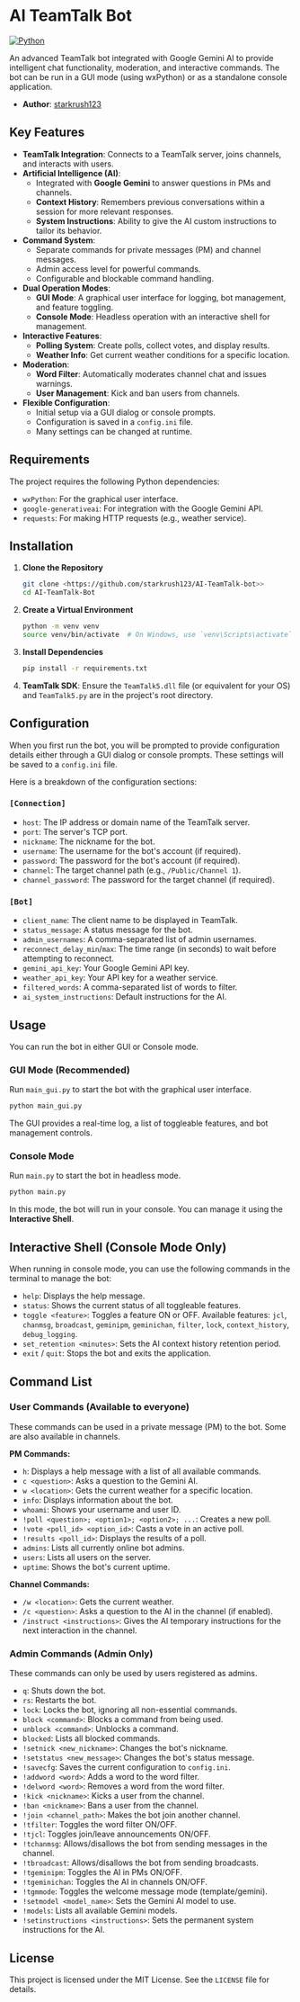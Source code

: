 # AI TeamTalk Bot

[![Python](https://img.shields.io/badge/Python-3.x-blue.svg)](https://www.python.org/)

An advanced TeamTalk bot integrated with Google Gemini AI to provide intelligent chat functionality, moderation, and interactive commands. The bot can be run in a GUI mode (using wxPython) or as a standalone console application.

- **Author**: [starkrush123](https://github.com/starkrush123)

## Key Features

- **TeamTalk Integration**: Connects to a TeamTalk server, joins channels, and interacts with users.
- **Artificial Intelligence (AI)**:
    - Integrated with **Google Gemini** to answer questions in PMs and channels.
    - **Context History**: Remembers previous conversations within a session for more relevant responses.
    - **System Instructions**: Ability to give the AI custom instructions to tailor its behavior.
- **Command System**:
    - Separate commands for private messages (PM) and channel messages.
    - Admin access level for powerful commands.
    - Configurable and blockable command handling.
- **Dual Operation Modes**:
    - **GUI Mode**: A graphical user interface for logging, bot management, and feature toggling.
    - **Console Mode**: Headless operation with an interactive shell for management.
- **Interactive Features**:
    - **Polling System**: Create polls, collect votes, and display results.
    - **Weather Info**: Get current weather conditions for a specific location.
- **Moderation**:
    - **Word Filter**: Automatically moderates channel chat and issues warnings.
    - **User Management**: Kick and ban users from channels.
- **Flexible Configuration**:
    - Initial setup via a GUI dialog or console prompts.
    - Configuration is saved in a `config.ini` file.
    - Many settings can be changed at runtime.

## Requirements

The project requires the following Python dependencies:

- `wxPython`: For the graphical user interface.
- `google-generativeai`: For integration with the Google Gemini API.
- `requests`: For making HTTP requests (e.g., weather service).

## Installation

1.  **Clone the Repository**
    ```bash
    git clone <https://github.com/starkrush123/AI-TeamTalk-bot>>
    cd AI-TeamTalk-Bot
    ```

2.  **Create a Virtual Environment**
    ```bash
    python -m venv venv
    source venv/bin/activate  # On Windows, use `venv\Scripts\activate`
    ```

3.  **Install Dependencies**
    ```bash
    pip install -r requirements.txt
    ```

4.  **TeamTalk SDK**: Ensure the `TeamTalk5.dll` file (or equivalent for your OS) and `TeamTalk5.py` are in the project's root directory.

## Configuration

When you first run the bot, you will be prompted to provide configuration details either through a GUI dialog or console prompts. These settings will be saved to a `config.ini` file.

Here is a breakdown of the configuration sections:

### `[Connection]`
- `host`: The IP address or domain name of the TeamTalk server.
- `port`: The server's TCP port.
- `nickname`: The nickname for the bot.
- `username`: The username for the bot's account (if required).
- `password`: The password for the bot's account (if required).
- `channel`: The target channel path (e.g., `/Public/Channel 1`).
- `channel_password`: The password for the target channel (if required).

### `[Bot]`
- `client_name`: The client name to be displayed in TeamTalk.
- `status_message`: A status message for the bot.
- `admin_usernames`: A comma-separated list of admin usernames.
- `reconnect_delay_min`/`max`: The time range (in seconds) to wait before attempting to reconnect.
- `gemini_api_key`: Your Google Gemini API key.
- `weather_api_key`: Your API key for a weather service.
- `filtered_words`: A comma-separated list of words to filter.
- `ai_system_instructions`: Default instructions for the AI.

## Usage

You can run the bot in either GUI or Console mode.

### GUI Mode (Recommended)

Run `main_gui.py` to start the bot with the graphical user interface.

```bash
python main_gui.py
```
The GUI provides a real-time log, a list of toggleable features, and bot management controls.

### Console Mode

Run `main.py` to start the bot in headless mode.

```bash
python main.py
```
In this mode, the bot will run in your console. You can manage it using the **Interactive Shell**.

## Interactive Shell (Console Mode Only)

When running in console mode, you can use the following commands in the terminal to manage the bot:

- `help`: Displays the help message.
- `status`: Shows the current status of all toggleable features.
- `toggle <feature>`: Toggles a feature ON or OFF. Available features: `jcl`, `chanmsg`, `broadcast`, `geminipm`, `geminichan`, `filter`, `lock`, `context_history`, `debug_logging`.
- `set_retention <minutes>`: Sets the AI context history retention period.
- `exit` / `quit`: Stops the bot and exits the application.

## Command List

### User Commands (Available to everyone)

These commands can be used in a private message (PM) to the bot. Some are also available in channels.

**PM Commands:**
- `h`: Displays a help message with a list of all available commands.
- `c <question>`: Asks a question to the Gemini AI.
- `w <location>`: Gets the current weather for a specific location.
- `info`: Displays information about the bot.
- `whoami`: Shows your username and user ID.
- `!poll <question>; <option1>; <option2>; ...`: Creates a new poll.
- `!vote <poll_id> <option_id>`: Casts a vote in an active poll.
- `!results <poll_id>`: Displays the results of a poll.
- `admins`: Lists all currently online bot admins.
- `users`: Lists all users on the server.
- `uptime`: Shows the bot's current uptime.

**Channel Commands:**
- `/w <location>`: Gets the current weather.
- `/c <question>`: Asks a question to the AI in the channel (if enabled).
- `/instruct <instructions>`: Gives the AI temporary instructions for the next interaction in the channel.

### Admin Commands (Admin Only)

These commands can only be used by users registered as admins.

- `q`: Shuts down the bot.
- `rs`: Restarts the bot.
- `lock`: Locks the bot, ignoring all non-essential commands.
- `block <command>`: Blocks a command from being used.
- `unblock <command>`: Unblocks a command.
- `blocked`: Lists all blocked commands.
- `!setnick <new_nickname>`: Changes the bot's nickname.
- `!setstatus <new_message>`: Changes the bot's status message.
- `!savecfg`: Saves the current configuration to `config.ini`.
- `!addword <word>`: Adds a word to the word filter.
- `!delword <word>`: Removes a word from the word filter.
- `!kick <nickname>`: Kicks a user from the channel.
- `!ban <nickname>`: Bans a user from the channel.
- `!join <channel_path>`: Makes the bot join another channel.
- `!tfilter`: Toggles the word filter ON/OFF.
- `!tjcl`: Toggles join/leave announcements ON/OFF.
- `!tchanmsg`: Allows/disallows the bot from sending messages in the channel.
- `!tbroadcast`: Allows/disallows the bot from sending broadcasts.
- `!tgeminipm`: Toggles the AI in PMs ON/OFF.
- `!tgeminichan`: Toggles the AI in channels ON/OFF.
- `!tgmmode`: Toggles the welcome message mode (template/gemini).
- `!setmodel <model_name>`: Sets the Gemini AI model to use.
- `!models`: Lists all available Gemini models.
- `!setinstructions <instructions>`: Sets the permanent system instructions for the AI.

## License

This project is licensed under the MIT License. See the `LICENSE` file for details.
